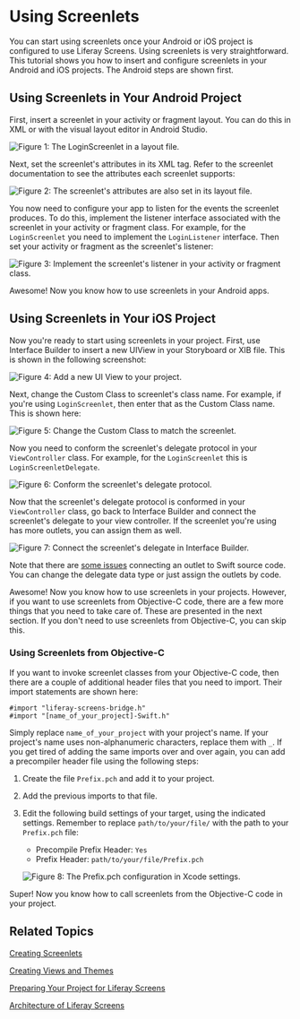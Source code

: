 # Using Screenlets [](id=using-screenlets)

You can start using screenlets once your Android or iOS project is configured to 
use Liferay Screens. Using screenlets is very straightforward. This tutorial 
shows you how to insert and configure screenlets in your Android and iOS 
projects. The Android steps are shown first. 

## Using Screenlets in Your Android Project [](id=using-screenlets-in-your-android-project)

First, insert a screenlet in your activity or fragment layout. You can do this 
in XML or with the visual layout editor in Android Studio.

![Figure 1: The `LoginScreenlet` in a layout file.](../../images/screens-android-insert-screenlet.png)

Next, set the screenlet's attributes in its XML tag. Refer to the screenlet 
documentation to see the attributes each screenlet supports:

![Figure 2: The screenlet's attributes are also set in its layout file.](../../images/screens-android-screenlet-attributes.png)

You now need to configure your app to listen for the events the screenlet 
produces. To do this, implement the listener interface associated with the 
screenlet in your activity or fragment class. For example, for the 
`LoginScreenlet` you need to implement the `LoginListener` interface. Then set 
your activity or fragment as the screenlet's listener:

![Figure 3: Implement the screenlet's listener in your activity or fragment class.](../../images/screens-android-screenlet-listener.png)

Awesome! Now you know how to use screenlets in your Android apps.

## Using Screenlets in Your iOS Project [](id=using-screenlets-in-your-ios-project)

Now you're ready to start using screenlets in your project. First, use Interface 
Builder to insert a new UIView in your Storyboard or XIB file. This is shown in 
the following screenshot:

![Figure 4: Add a new UI View to your project.](../../images/screens-ios-add-uiwindow.png)

Next, change the Custom Class to screenlet's class name. For example, if you're 
using `LoginScreenlet`, then enter that as the Custom Class name. This is shown 
here:

![Figure 5: Change the Custom Class to match the screenlet.](../../images/screens-ios-custom-class.png)

Now you need to conform the screenlet's delegate protocol in your 
`ViewController` class. For example, for the `LoginScreenlet` this is 
`LoginScreenletDelegate`.

![Figure 6: Conform the screenlet's delegate protocol.](../../images/screens-ios-conform-delegate.png)

Now that the screenlet's delegate protocol is conformed in your `ViewController` 
class, go back to Interface Builder and connect the screenlet's delegate to your 
view controller. If the screenlet you're using has more outlets, you can assign 
them as well.

![Figure 7: Connect the screenlet's delegate in Interface Builder.](../../images/screens-ios-xcode-delegate.png)

Note that there are [some issues](http://stackoverflow.com/questions/26180268/interface-builder-iboutlet-and-protocols-for-delegate-and-datasource-in-swift/26180481#26180481) 
connecting an outlet to Swift source code. You can change the delegate data type 
or just assign the outlets by code.

Awesome! Now you know how to use screenlets in your projects. However, if you 
want to use screenlets from Objective-C code, there are a few more things that 
you need to take care of. These are presented in the next section. If you don't 
need to use screenlets from Objective-C, you can skip this.

### Using Screenlets from Objective-C [](id=using-screenlets-from-objective-c)

If you want to invoke screenlet classes from your Objective-C code, then there 
are a couple of additional header files that you need to import. Their import 
statements are shown here:

    #import "liferay-screens-bridge.h"
    #import "[name_of_your_project]-Swift.h"
    
Simply replace `name_of_your_project` with your project's name. If your 
project's name uses non-alphanumeric characters, replace them with `_`. If you 
get tired of adding the same imports over and over again, you can add a 
precompiler header file using the following steps:

1. Create the file `Prefix.pch` and add it to your project.

2. Add the previous imports to that file.

3. Edit the following build settings of your target, using the indicated 
   settings. Remember to replace `path/to/your/file/` with the path to your 
   `Prefix.pch` file:

    - Precompile Prefix Header: `Yes`
    - Prefix Header: `path/to/your/file/Prefix.pch`

    ![Figure 8: The `Prefix.pch` configuration in Xcode settings.](../../images/screens-ios-xcode-prefix.png)

Super! Now you know how to call screenlets from the Objective-C code in your 
project. 

## Related Topics [](id=related-topics)

[Creating Screenlets](/tutorials/-/knowledge_base/6-2/creating-screenlets)

[Creating Views and Themes](/tutorials/-/knowledge_base/6-2/creating-views-and-themes)

[Preparing Your Project for Liferay Screens](/tutorials/-/knowledge_base/6-2/preparing-your-project-for-liferay-screens)

[Architecture of Liferay Screens](/tutorials/-/knowledge_base/6-2/architecture-of-liferay-screens)
